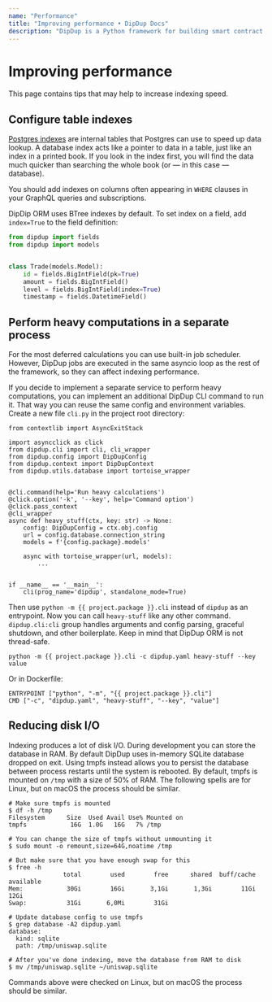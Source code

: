 ```yaml
---
name: "Performance"
title: "Improving performance • DipDup Docs"
description: "DipDup is a Python framework for building smart contract indexers. It helps developers focus on business logic instead of writing a boilerplate to store and serve data."
---
```


# Improving performance

This page contains tips that may help to increase indexing speed.

## Configure table indexes

[Postgres indexes](https://www.postgresql.org/docs/current/indexes-types.html) are internal tables that Postgres can use to speed up data lookup. A database index acts like a pointer to data in a table, just like an index in a printed book. If you look in the index first, you will find the data much quicker than searching the whole book (or — in this case — database).

You should add indexes on columns often appearing in `WHERE` clauses in your GraphQL queries and subscriptions.

DipDip ORM uses BTree indexes by default. To set index on a field, add `index=True` to the field definition:

```python
from dipdup import fields
from dipdup import models


class Trade(models.Model):
    id = fields.BigIntField(pk=True)
    amount = fields.BigIntField()
    level = fields.BigIntField(index=True)
    timestamp = fields.DatetimeField()
```

## Perform heavy computations in a separate process

For the most deferred calculations you can use built-in job scheduler. However, DipDup jobs are executed in the same asyncio loop as the rest of the framework, so they can affect indexing performance.

If you decide to implement a separate service to perform heavy computations, you can implement an additional DipDup CLI command to run it. That way you can reuse the same config and environment variables. Create a new file `cli.py` in the project root directory:

```python[cli.py]
from contextlib import AsyncExitStack

import asyncclick as click
from dipdup.cli import cli, cli_wrapper
from dipdup.config import DipDupConfig
from dipdup.context import DipDupContext
from dipdup.utils.database import tortoise_wrapper


@cli.command(help='Run heavy calculations')
@click.option('-k', '--key', help='Command option')
@click.pass_context
@cli_wrapper
async def heavy_stuff(ctx, key: str) -> None:
    config: DipDupConfig = ctx.obj.config
    url = config.database.connection_string
    models = f'{config.package}.models'

    async with tortoise_wrapper(url, models):
        ...


if __name__ == '__main__':
    cli(prog_name='dipdup', standalone_mode=True)
```

Then use `python -m {{ project.package }}.cli` instead of `dipdup` as an entrypoint. Now you can call `heavy-stuff` like any other command. `dipdup.cli:cli` group handles arguments and config parsing, graceful shutdown, and other boilerplate. Keep in mind that DipDup ORM is not thread-safe.

```shell [Terminal]
python -m {{ project.package }}.cli -c dipdup.yaml heavy-stuff --key value
```

Or in Dockerfile:

```docker [Dockerfile]
ENTRYPOINT ["python", "-m", "{{ project.package }}.cli"]
CMD ["-c", "dipdup.yaml", "heavy-stuff", "--key", "value"]
```

## Reducing disk I/O

Indexing produces a lot of disk I/O. During development you can store the database in RAM. By default DipDup uses in-memory SQLite database dropped on exit. Using tmpfs instead allows you to persist the database between process restarts until the system is rebooted. By default, tmpfs is mounted on `/tmp` with a size of 50% of RAM. The following spells are for Linux, but on macOS the process should be similar.

```shell [Terminal]
# Make sure tmpfs is mounted
$ df -h /tmp
Filesystem      Size  Used Avail Use% Mounted on
tmpfs            16G  1.0G   16G   7% /tmp

# You can change the size of tmpfs without unmounting it
$ sudo mount -o remount,size=64G,noatime /tmp

# But make sure that you have enough swap for this
$ free -h
               total        used        free      shared  buff/cache   available
Mem:            30Gi        16Gi       3,1Gi       1,3Gi        11Gi        12Gi
Swap:           31Gi       6,0Mi        31Gi

# Update database config to use tmpfs
$ grep database -A2 dipdup.yaml
database:
  kind: sqlite
  path: /tmp/uniswap.sqlite

# After you've done indexing, move the database from RAM to disk
$ mv /tmp/uniswap.sqlite ~/uniswap.sqlite
```

Commands above were checked on Linux, but on macOS the process should be similar.
